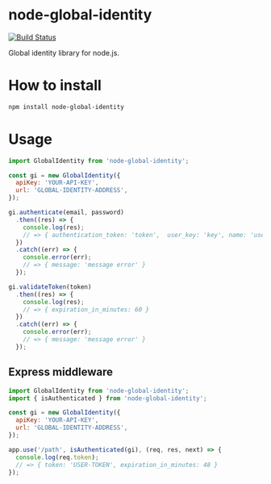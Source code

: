 # node-global-identity

[![Build Status](https://travis-ci.org/stone-payments/node-global-identity.svg?branch=master)](https://travis-ci.org/stone-payments/node-global-identity)

Global identity library for node.js.

# How to install

```bash
npm install node-global-identity
```

# Usage

```js
import GlobalIdentity from 'node-global-identity';

const gi = new GlobalIdentity({
  apiKey: 'YOUR-API-KEY',
  url: 'GLOBAL-IDENTITY-ADDRESS',
});

gi.authenticate(email, password)
  .then((res) => {
    console.log(res);
    // => { authentication_token: 'token',  user_key: 'key', name: 'user name' }
  })
  .catch((err) => {
    console.error(err);
    // => { message: 'message error' }
  });

gi.validateToken(token)
  .then((res) => {
    console.log(res);
    // => { expiration_in_minutes: 60 }
  })
  .catch((err) => {
    console.error(err);
    // => { message: 'message error' }
  });
```

## Express middleware

```js
import GlobalIdentity from 'node-global-identity';
import { isAuthenticated } from 'node-global-identity';

const gi = new GlobalIdentity({
  apiKey: 'YOUR-API-KEY',
  url: 'GLOBAL-IDENTITY-ADDRESS',
});

app.use('/path', isAuthenticated(gi), (req, res, next) => {
  console.log(req.token);
  // => { token: 'USER-TOKEN', expiration_in_minutes: 48 }
});
```
